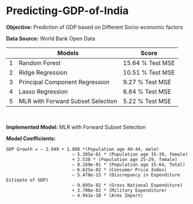 # Predicting-GDP-of-India

**Objective:** Prediction of GDP based on Different Socio-economic factors

**Data Source:** World Bank Open Data

| | Models | Score |
|-|-----|-------|
|1| Random Forest                               |15.64 % Test MSE|
|2| Ridge Regression                            |10.51 % Test MSE|
|3| Principal Component Regression              |9.27 % Test MSE|
|4| Lasso Regression                            |6.84 % Test MSE|
|5| MLR with Forward Subset Selection           |5.22 % Test MSE|

<br/>

**Implemented Model:** MLR with Forward Subset Selection

**Model Coefficients:**
```
GDP Growth = – 2.949 + 1.988 *(Population age 40-44, male) 
		                 – 5.305e-01 * (Population age 35-39, female) 
		                 + 2.538 * (Population age 25-29, female) 
		                 – 8.169e-01 * (Population age 15-64, Total)
		                 – 6.625e-02 * (Consumer Price Index) 
		                 – 5.478e-13 * (Discrepancy in Expenditure Estimate of GDP) 
		                 – 9.095e-02 * (Gross National Expenditure) 
		                 + 3.706e-02 * (Military Expenditure) 
		                 – 4.941e-10 * (Arms Import)
```
